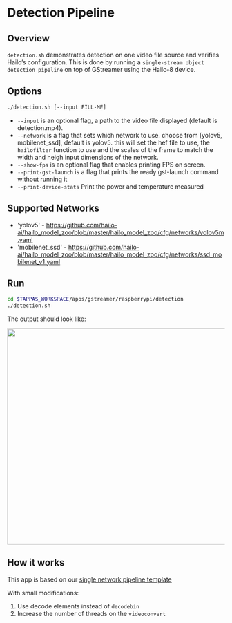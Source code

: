 # Detection Pipeline

## Overview

`detection.sh` demonstrates detection on one video file source and verifies Hailo’s configuration.
 This is done by running a `single-stream object detection pipeline` on top of GStreamer using the Hailo-8 device.

## Options

```sh
./detection.sh [--input FILL-ME]
```

- `--input` is an optional flag, a path to the video file displayed (default is detection.mp4).
- `--network`   is a flag that sets which network to use. choose from [yolov5, mobilenet_ssd], default is yolov5.
this will set the hef file to use, the `hailofilter` function to use and the scales of the frame to match the width and heigh input dimensions of the network.
- `--show-fps`  is an optional flag that enables printing FPS on screen.
- `--print-gst-launch` is a flag that prints the ready gst-launch command without running it
- `--print-device-stats` Print the power and temperature measured

## Supported Networks

- 'yolov5' - <https://github.com/hailo-ai/hailo_model_zoo/blob/master/hailo_model_zoo/cfg/networks/yolov5m.yaml>
- 'mobilenet_ssd' - <https://github.com/hailo-ai/hailo_model_zoo/blob/master/hailo_model_zoo/cfg/networks/ssd_mobilenet_v1.yaml>

## Run

```sh
cd $TAPPAS_WORKSPACE/apps/gstreamer/raspberrypi/detection
./detection.sh
```

The output should look like:
<div align="center">
    <img src="readme_resources/pipeline_run.gif" width="600px" height="500px"/>
</div>

## How it works

This app is based on our [single network pipeline template](../../../../docs/pipelines/single_network.md)

With small modifications:

1. Use decode elements instead of `decodebin`
2. Increase the number of threads on the `videoconvert`